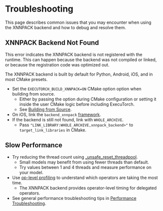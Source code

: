 # Troubleshooting

This page describes common issues that you may encounter when using the XNNPACK backend and how to debug and resolve them.

## XNNPACK Backend Not Found

This error indicates the XNNPACK backend is not registered with the runtime. This can happen because the backend was not compiled or linked, or because the registration code was optimized out.

The XNNPACK backend is built by default for Python, Android, iOS, and in most CMake presets.

* Set the `EXECUTORCH_BUILD_XNNPACK=ON` CMake option option when building from source.
  * Either by passing the option during CMake configuration or setting it inside the user CMake logic before including ExecuTorch.
  * See [Building from Source](/using-executorch-building-from-source).
* On iOS, link the `backend_xnnpack` [framework](/using-executorch-ios).
* If the backend is still not found, link with `WHOLE_ARCHIVE`.
   * Pass `"LINK_LIBRARY:WHOLE_ARCHIVE,xnnpack_backend>"` to `target_link_libraries` in CMake.

## Slow Performance

 * Try reducing the thread count using [_unsafe_reset_threadpool](/using-executorch-faqs.md#inference-is-slow-performance-troubleshooting).
   * Small models may benefit from using fewer threads than default.
   * Try values between 1 and 4 threads and measure performance on your model.
 * Use [op-level profiling](/tutorials/devtools-integration-tutorial) to understand which operators are taking the most time. <!-- @lint-ignore linter doesn't like this link for some reason -->
   * The XNNPACK backend provides operator-level timing for delegated operators.
 * See general performance troubleshooting tips in [Performance Troubleshooting](/using-executorch-faqs.md#inference-is-slow-performance-troubleshooting).

